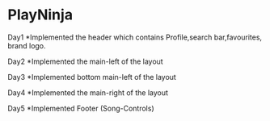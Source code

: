 # PlayNinja

Day1
  *Implemented the header which contains Profile,search bar,favourites, brand logo.
  
Day2
  *Implemented the main-left of the layout
  
Day3
  *Implemented bottom main-left of the layout
  
Day4
  *Implemented the main-right of the layout
  
Day5
  *Implemented Footer (Song-Controls)
